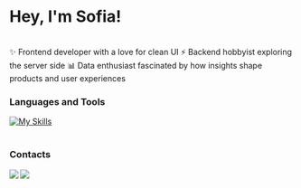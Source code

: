 # Hey, I'm Sofia!
<br/>
✨ Frontend developer with a love for clean UI
⚡ Backend hobbyist exploring the server side
📊 Data enthusiast fascinated by how insights shape products and user experiences
<br/>

### Languages and Tools

[![My Skills](https://skillicons.dev/icons?i=js,html,css,sass,react,angular,nodejs,express,nestjs,mysql,mongodb,r,git&theme=light&perline=7)](https://skillicons.dev)
<br/>
<br/>

### Contacts

<a href="mailto:sofia.oliveira57.so@gmail.com">
  <img align="left" src="https://img.shields.io/badge/Gmail-D14836?style=for-the-badge&logo=gmail&logoColor=white">
</a>

<a href="https://www.linkedin.com/in/sofia-oliveira-391a63151/">
  <img align="left" src="https://img.shields.io/badge/LinkedIn-0077B5?style=for-the-badge&logo=linkedin&logoColor=white">
</a>
